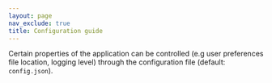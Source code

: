 ```yaml
---
layout: page
nav_exclude: true
title: Configuration guide
---
```


Certain properties of the application can be controlled (e.g user preferences file location, logging level) through the configuration file (default: `config.json`).
